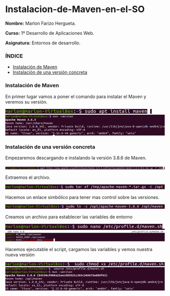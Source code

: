 # Instalacion-de-Maven-en-el-SO

**Nombre:** Marlon Farizo Hergueta.

**Curso:** 1º Desarrollo de Aplicaciones Web.

**Asignatura:** Entornos de desarrollo.

### ÍNDICE

+ [Instalación de Maven](#id1)
+ [Instalación de una versión concreta](#id2)


### Instalación de Maven  <a name=id1></a>

En primer lugar vamos a poner el comando para instalar el Maven y veremos su versión.

![](img/img1.1.png)
![](img/img1.2.png)

### Instalación de una versión concreta <a name=id2></a>

Empezaremos descargando e instalando la versión 3.8.6 de Maven.

![](img/img2.1.png)

Extraemos el archivo.

![](img/img2.2.png)

Hacemos un enlace simbólico para tener mas control sobre las versiones.

![](img/img2.3.png)

Creamos un archivo para establecer las variables de entorno

![](img/img2.4.png)
![](img/img2.5.png)

Hacemos ejecutable el script, cargamos las variables y vemos nuestra nueva versión

![](img/img2.6.png)
![](img/img2.7.png)
